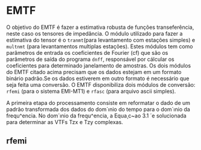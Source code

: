 # EMTF

O objetivo do EMTF é fazer a estimativa robusta de funções transeferência, neste caso os tensores de impedância.
O módulo utilizado para fazer a estimativa do tensor é o `tranmt`(para levantamento com estações simples) e `multnmt` (para levantamentos multiplas estações).
Estes módulos tem como parâmetros de entrada os coeficientes de Fourier (cf) que são os parâmetros de saída do programa `dnff`, 
responsável por cálcular os coeficientes para determinado janelamento de amostras. 
Os dois módulos do EMTF citado acima precisam que os dados estejam em um formato binário padrão.Se os dados estiverem
em outro formato é necessário que seja feita uma conversão.
O EMTF disponibiliza dois módulos de conversão: `rfemi` (para o sistema EMI-MT1) e `rfasc` (para arquivo ascii simples).


A primeira etapa do processamento consiste em reformatar o dado de um padrão transformada dos dados do dom´ınio
do tempo para o dom´ınio da frequ^encia. No dom´ınio da frequ^encia, a Equa¸c~ao 3.1
´e solucionada para determinar as VTFs Tzx e Tzy complexas.

## rfemi

## 
